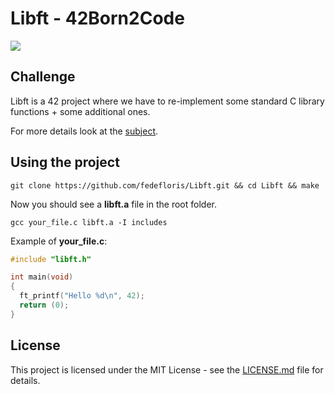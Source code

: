 # Libft - 42Born2Code
![](https://img.shields.io/github/license/fedefloris/Libft.svg)

## Challenge
Libft is a 42 project where we have to re-implement some standard C library functions + some additional ones.

For more details look at the [subject](subject.pdf).

## Using the project
```console
git clone https://github.com/fedefloris/Libft.git && cd Libft && make
```
Now you should see a **libft.a** file in the root folder.
```console
gcc your_file.c libft.a -I includes
```
Example of **your_file.c**:
```c
#include "libft.h"

int main(void)
{
  ft_printf("Hello %d\n", 42);
  return (0);
}
```

## License
This project is licensed under the MIT License - see the [LICENSE.md](LICENSE) file for details.
